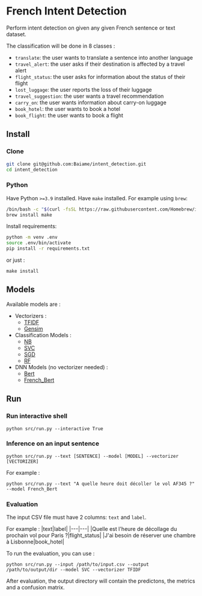 # French Intent Detection

Perform intent detection on given any given French sentence or text dataset.

The classification will be done in 8 classes :
- `translate`: the user wants to translate a sentence into another language
- `travel_alert`: the user asks if their destination is affected by a travel alert
- `flight_status`: the user asks for information about the status of their flight
- `lost_luggage`: the user reports the loss of their luggage
- `travel_suggestion`: the user wants a travel recommendation
- `carry_on`: the user wants information about carry-on luggage
- `book_hotel`: the user wants to book a hotel
- `book_flight`: the user wants to book a flight

## Install

### Clone

```bash
git clone git@github.com:Baiame/intent_detection.git
cd intent_detection
```

### Python

Have Python `>=3.9` installed.
Have `make` installed. For example using `brew`:
```bash
/bin/bash -c "$(curl -fsSL https://raw.githubusercontent.com/Homebrew/install/HEAD/install.sh)"
brew install make
```

Install requirements:
```bash
python -m venv .env
source .env/bin/activate
pip install -r requirements.txt
```

or just :
```
make install
```

## Models
Available models are :
- Vectorizers :
  - [TFIDF](https://medium.com/@cmukesh8688/tf-idf-vectorizer-scikit-learn-dbc0244a911a)
  - [Gensim](https://fauconnier.github.io/)
- Classification Models :
  - [NB](https://scikit-learn.org/stable/modules/generated/sklearn.naive_bayes.MultinomialNB.html)
  - [SVC](https://scikit-learn.org/stable/modules/generated/sklearn.svm.SVC.html)
  - [SGD](https://scikit-learn.org/stable/modules/generated/sklearn.linear_model.SGDClassifier.html)
  - [RF](https://scikit-learn.org/stable/modules/generated/sklearn.ensemble.RandomForestClassifier.html)
- DNN Models (no vectorizer needed) :
  - [Bert](https://huggingface.co/albert/albert-base-v2)
  - [French_Bert](https://huggingface.co/dbmdz/bert-base-french-europeana-cased)

## Run
### Run interactive shell
```
python src/run.py --interactive True
```

### Inference on an input sentence
```
python src/run.py --text [SENTENCE] --model [MODEL] --vectorizer [VECTORIZER]
```

For example :
```
python src/run.py --text "A quelle heure doit décoller le vol AF345 ?" --model French_Bert
```

### Evaluation
The input CSV file must have 2 columns: `text` and `label`.

For example :
|text|label|
|---|---|
|Quelle est l'heure de décollage du prochain vol pour Paris ?|flight_status|
|J'ai besoin de réserver une chambre à Lisbonne|book_hotel|

To run the evaluation, you can use :
```
python src/run.py --input /path/to/input.csv --output /path/to/output/dir --model SVC --vectorizer TFIDF
```
After evaluation, the output directory will contain the predictons, the metrics and a confusion matrix.